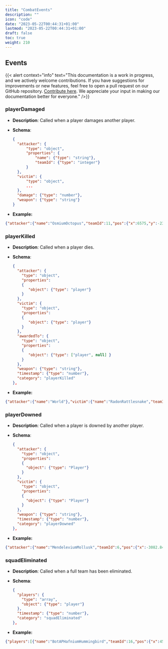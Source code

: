 ```yaml
---
title: "CombatEvents"
description: ""
icon: "code"
date: "2023-05-22T00:44:31+01:00"
lastmod: "2023-05-22T00:44:31+01:00"
draft: false
toc: true
weight: 210
---
```


## Events

{{< alert context="info" text="This documentation is a work in progress, and we actively welcome contributions. If you have suggestions for improvements or new features, feel free to open a pull request on our GitHub repository. [Contribute here](https://www.github.com/zeejayym/live-api-documentation). We appreciate your input in making our documentation better for everyone." />}}

### playerDamaged

- **Description**: Called when a player damages another player.
- **Schema**:

  ```json
  {
    "attacker": {
        "type": "object",
        "properties": {
            "name": {"type": "string"},
            "teamId": {"type": "integer"}
        }
    },
    "victim": {
        "type": "object",
        ...
    },
    "damage": {"type": "number"},
    "weapon": {"type": "string"}
  }
  ```

- **Example:**

```json
{"attacker":{"name":"OsmiumOctopus","teamId":11,"pos":{"x":6575,"y":-23746.4,"z":-5431.75},"angles":{"x":0,"y":-71.8506,"z":0},"squadIndex":0,"teamName":"Team10","character":"Lifeline","skin":"Purgatory"},"victim":{"name":"ArgonAnteater","teamId":7,"pos":{"x":6562.25,"y":-23790.6,"z":-5431.75},"angles":{"x":0,"y":-177.813,"z":0},"squadIndex":0,"teamName":"Team06","character":"Gibraltar","skin":"Shell-Shocked"},"weapon":"Melee","damageInflicted":26,"timestamp":1638392459,"category":"playerDamaged"},
```

### playerKilled

- **Description**: Called when a player dies.

- **Schema**:

  ```json
  {
    "attacker": {
      "type": "object",
      "properties":
      {
         "object": {"type": "player"}
      }
    },
    "victim": {
      "type": "object",
      "properties":
      {
         "object": {"type": "player"}
      }
    },
    "awardedTo": {
      "type": "object",
      "properties":
      {
         "object": {"type": ["player", null] }
      }
    },
    "weapon": {"type": "string"},
    "timestamp": {"type": "number"},
    "category": "playerKilled"
  },
  ```

- **Example:**

```json
{"attacker":{"name":"World"},"victim":{"name":"RadonRattlesnake","teamId":11,"pos":{"x":6154.77,"y":-22605.4,"z":-4178.88},"angles":{"x":0,"y":103.667,"z":0},"squadIndex":1,"teamName":"Team10","character":"Seer","skin":"Heartthrob"},"awardedTo":{},"weapon":"OutofBounds","timestamp":1638392462,"category":"playerKilled"},
```

### playerDowned

- **Description**: Called when a player is downed by another player.

- **Schema**:

  ```json
  {
    "attacker": {
      "type": "object",
      "properties":
      {
        "object": {"type": "Player"}
      }
    },
    "victim": {
      "type": "object",
      "properties":
      {
        "object": {"type": "Player"}
      }
    },
    "weapon": {"type": "string"},
    "timestamp": {"type": "number"},
    "category": "playerDowned"
  },
  ```

- **Example:**

```json
{"attacker":{"name":"MendeleviumMollusk","teamId":6,"pos":{"x":-3082.84,"y":13232.1,"z":-5796.22},"angles":{"x":0,"y":177.231,"z":0},"squadIndex":2,"teamName":"Team05","character":"Gibraltar","skin":"Bloodline"},"victim":{"name":"KryptonKingfisher","teamId":2,"pos":{"x":-3115.94,"y":13234.2,"z":-5784.75},"angles":{"x":0,"y":-2.59277,"z":0},"squadIndex":2,"teamName":"Team01","character":"Revenant","skin":"Arachnophobia"},"weapon":"WarClubMelee","timestamp":1638392486,"category":"playerDowned"},
```

### squadEliminated

- **Description**: Called when a full team has been eliminated.

- **Schema**:

  ```json
  {
    "players": {
      "type": "array",
      "object": {"type": "player"}
    },
    "timestamp": {"type": "number"},
    "category": "squadEliminated"
  },
  ```

- **Example:**

```json
{"players":[{"name":"BotAPHafniumHummingbird","teamId":16,"pos":{"x":4564.75,"y":-17402.4,"z":-3401},"angles":{"x":0,"y":134.121,"z":0},"teamName":"Team15","squadIndex":1,"nucleusHash":"1b03b708270067e4f1c92dacaf37abd51288a2b5297ccf986307984890750595565adae06c316601e36f33fec4c2774666a83a1237bd2aa2fcbe94aa36368908","character":"Bangalore","skin":"ElectricSynapse"},{"name":"BotAPRadonRattlesnake","teamId":16,"pos":{"x":425.171,"y":236.259,"z":-3211.37},"angles":{"x":0,"y":-110.523,"z":0},"teamName":"Team15","squadIndex":2,"nucleusHash":"8e5107d26d9275c0c1b8dfa414c0fd2e3c00781d259261981d8f51ed484447955b54c8a47ce924bb0c45c62f5b04ad50b9d77a3ac67309a40f9fb9ceebeccc0b","character":"Octane","skin":"ElDiablo"},{"name":"BotAPGadoliniumGazelle","teamId":16,"pos":{"x":-757.1,"y":-1434.89,"z":-3381.13},"angles":{"x":0,"y":119.839,"z":0},"teamName":"Team15","squadIndex":0,"nucleusHash":"56df39b9c339d2b4c5adf089ef03e549d806de3fc0e91ec1f518ecdb4a30107629de033024595acf8277bf20fddc6f9c66adfdf2f9ee0ae69b1e49abacc61b1b","character":"Mirage","skin":"StuntDouble"}],"timestamp":1646863133,"category":"squadEliminated"},

```
